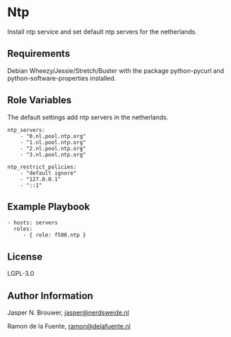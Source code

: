 Ntp
========

Install ntp service and set default ntp servers for the netherlands.

Requirements
------------

Debian Wheezy/Jessie/Stretch/Buster with the package python-pycurl and python-software-properties installed.

Role Variables
--------------

The default settings add ntp servers in the netherlands.

    ntp_servers:
        - "0.nl.pool.ntp.org"
        - "1.nl.pool.ntp.org"
        - "2.nl.pool.ntp.org"
        - "3.nl.pool.ntp.org"

    ntp_restrict_policies:
        - "default ignore"
        - "127.0.0.1"
        - "::1"

Example Playbook
-------------------------

    - hosts: servers
      roles:
         - { role: f500.ntp }

License
-------

LGPL-3.0

Author Information
------------------

Jasper N. Brouwer, jasper@nerdsweide.nl

Ramon de la Fuente, ramon@delafuente.nl
